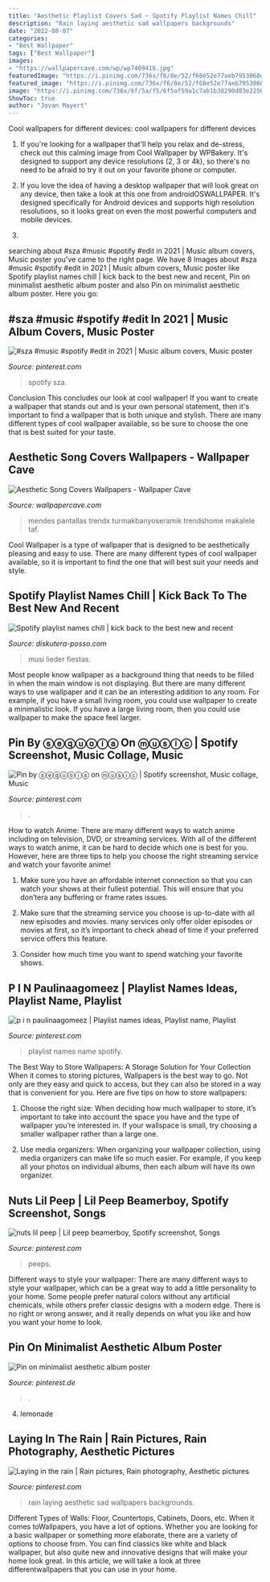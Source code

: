 ```yaml
---
title: "Aesthetic Playlist Covers Sad ~ Spotify Playlist Names Chill"
description: "Rain laying aesthetic sad wallpapers backgrounds"
date: "2022-08-07"
categories:
- "Best Wallpaper"
tags: ["Best Wallpaper"]
images:
- "https://wallpapercave.com/wp/wp7409416.jpg"
featuredImage: "https://i.pinimg.com/736x/f6/8e/52/f68e52e77aeb7953068db3541bc4c80a.jpg"
featured_image: "https://i.pinimg.com/736x/f6/8e/52/f68e52e77aeb7953068db3541bc4c80a.jpg"
image: "https://i.pinimg.com/736x/6f/5a/f5/6f5af59a1c7ab1b38290d83e225077f2.jpg"
ShowToc: true
author: "Jovan Mayert"
---
```



Cool wallpapers for different devices:
cool wallpapers for different devices 

1. If you're looking for a wallpaper that'll help you relax and de-stress, check out this calming image from Cool Wallpaper by WPBakery. It's designed to support any device resolutions (2, 3 or 4k), so there's no need to be afraid to try it out on your favorite phone or computer.

2. If you love the idea of having a desktop wallpaper that will look great on any device, then take a look at this one from androidOSWALLPAPER. It's designed specifically for Android devices and supports high resolution resolutions, so it looks great on even the most powerful computers and mobile devices.

3.

	

		
searching about #sza #music #spotify #edit in 2021 | Music album covers, Music poster you've came to the right page. We have 8 Images about #sza #music #spotify #edit in 2021 | Music album covers, Music poster like Spotify playlist names chill | kick back to the best new and recent, Pin on minimalist aesthetic album poster and also Pin on minimalist aesthetic album poster. Here you go:
		
    
## #sza #music #spotify #edit In 2021 | Music Album Covers, Music Poster

<img loading=lazy src="https://i.pinimg.com/736x/1f/93/89/1f9389e1d178d33c45cc20d6638e5d1f.jpg" onerror="this.onerror=null;this.src='https://tse2.mm.bing.net/th?id=OIP.vGXYMqUeT6Yy9yzjDSJMfgHaNT&amp;pid=15.1';" alt="#sza #music #spotify #edit in 2021 | Music album covers, Music poster">

_Source: pinterest.com_

>spotify sza. 

	

Conclusion
This concludes our look at cool wallpaper! If you want to create a wallpaper that stands out and is your own personal statement, then it's important to find a wallpaper that is both unique and stylish. There are many different types of cool wallpaper available, so be sure to choose the one that is best suited for your taste.

    
## Aesthetic Song Covers Wallpapers - Wallpaper Cave

<img loading=lazy src="https://wallpapercave.com/wp/wp7409416.jpg" onerror="this.onerror=null;this.src='https://tse3.mm.bing.net/th?id=OIP.3J7X8d6z_SpKkYKpSaZF9QHaNK&amp;pid=15.1';" alt="Aesthetic Song Covers Wallpapers - Wallpaper Cave">

_Source: wallpapercave.com_

>mendes pantallas trendx turmakbanyoseramik trendshome makalele taf. 

	

Cool Wallpaper is a type of wallpaper that is designed to be aesthetically pleasing and easy to use. There are many different types of cool wallpaper available, so it is important to find the one that will best suit your needs and style.

    
## Spotify Playlist Names Chill | Kick Back To The Best New And Recent

<img loading=lazy src="https://diskutera-posso.com/ewg/eaYAD-CdQcAEyQqjF7C8igHaOt.jpg" onerror="this.onerror=null;this.src='https://tse2.mm.bing.net/th?id=OIP.55WKTL3ddsRZR5EX8MSR-QAAAA&amp;pid=15.1';" alt="Spotify playlist names chill | kick back to the best new and recent">

_Source: diskutera-posso.com_

>musi lieder fiestas. 

	

Most people know wallpaper as a background thing that needs to be filled in when the main window is not displaying. But there are many different ways to use wallpaper and it can be an interesting addition to any room. For example, if you have a small living room, you could use wallpaper to create a minimalistic look. If you have a large living room, then you could use wallpaper to make the space feel larger.

    
## Pin By ⓢⓔⓠⓤⓞⓘⓐ On ⓜⓤⓢⓘⓒ | Spotify Screenshot, Music Collage, Music

<img loading=lazy src="https://i.pinimg.com/736x/6f/5a/f5/6f5af59a1c7ab1b38290d83e225077f2.jpg" onerror="this.onerror=null;this.src='https://tse1.mm.bing.net/th?id=OIP.BCmCc0mhCINzXVmUZvffHQHaQD&amp;pid=15.1';" alt="Pin by ⓢⓔⓠⓤⓞⓘⓐ on ⓜⓤⓢⓘⓒ | Spotify screenshot, Music collage, Music">

_Source: pinterest.com_

>. 

	

How to watch Anime: There are many different ways to watch anime including on television, DVD, or streaming services.
With all of the different ways to watch anime, it can be hard to decide which one is best for you. However, here are three tips to help you choose the right streaming service and watch your favorite anime!
1. Make sure you have an affordable internet connection so that you can watch your shows at their fullest potential. This will ensure that you don’tera any buffering or frame rates issues.

2. Make sure that the streaming service you choose is up-to-date with all new episodes and movies. many services only offer older episodes or movies at first, so it’s important to check ahead of time if your preferred service offers this feature.

3. Consider how much time you want to spend watching your favorite shows.

    
## P I N Paulinaagomeez | Playlist Names Ideas, Playlist Name, Playlist

<img loading=lazy src="https://i.pinimg.com/736x/d3/a2/46/d3a24667b83a5bcf799cd3e79f4f7ba4.jpg" onerror="this.onerror=null;this.src='https://tse1.mm.bing.net/th?id=OIP.MTsHSGmdScuqwjcg2aqXngHaNL&amp;pid=15.1';" alt="p i n paulinaagomeez | Playlist names ideas, Playlist name, Playlist">

_Source: pinterest.com_

>playlist names name spotify. 

	

The Best Way to Store Wallpapers: A Storage Solution for Your Collection
When it comes to storing pictures, Wallpapers is the best way to go. Not only are they easy and quick to access, but they can also be stored in a way that is convenient for you. Here are five tips on how to store wallpapers:
1) Choose the right size: When deciding how much wallpaper to store, it’s important to take into account the space you have and the type of wallpaper you’re interested in. If your wallspace is small, try choosing a smaller wallpaper rather than a large one.

2) Use media organizers: When organizing your wallpaper collection, using media organizers can make life so much easier. For example, if you keep all your photos on individual albums, then each album will have its own organizer.

    
## Nuts Lil Peep | Lil Peep Beamerboy, Spotify Screenshot, Songs

<img loading=lazy src="https://i.pinimg.com/736x/85/23/58/8523589efac3200566a83b46b2826b27.jpg" onerror="this.onerror=null;this.src='https://tse4.mm.bing.net/th?id=OIP.tgcjMh-npkIvnwPZ-VA3QgHaNK&amp;pid=15.1';" alt="nuts lil peep | Lil peep beamerboy, Spotify screenshot, Songs">

_Source: pinterest.com_

>peeps. 

	

Different ways to style your wallpaper:
There are many different ways to style your wallpaper, which can be a great way to add a little personality to your home. Some people prefer natural colors without any artificial chemicals, while others prefer classic designs with a modern edge. There is no right or wrong answer, and it really depends on what you like and how you want your home to look.

    
## Pin On Minimalist Aesthetic Album Poster

<img loading=lazy src="https://i.pinimg.com/736x/ef/71/c8/ef71c872aa23279e929783fabf57eddb.jpg" onerror="this.onerror=null;this.src='https://tse1.mm.bing.net/th?id=OIP.8DK1lc_05veBCEGIvUQaHQHaKd&amp;pid=15.1';" alt="Pin on minimalist aesthetic album poster">

_Source: pinterest.de_

>. 

	

4. lemonade 

    
## Laying In The Rain | Rain Pictures, Rain Photography, Aesthetic Pictures

<img loading=lazy src="https://i.pinimg.com/736x/f6/8e/52/f68e52e77aeb7953068db3541bc4c80a.jpg" onerror="this.onerror=null;this.src='https://tse3.mm.bing.net/th?id=OIP.CaNLURNh2Zu3i-uccbWn5AHaL6&amp;pid=15.1';" alt="Laying in the rain | Rain pictures, Rain photography, Aesthetic pictures">

_Source: pinterest.com_

>rain laying aesthetic sad wallpapers backgrounds. 

	

Different Types of Walls: Floor, Countertops, Cabinets, Doors, etc.
When it comes toWallpapers, you have a lot of options. Whether you are looking for a basic wallpaper or something more elaborate, there are a variety of options to choose from. You can find classics like white and black wallpaper, but also quite new and innovative designs that will make your home look great. In this article, we will take a look at three differentwallpapers that you can use in your home.

